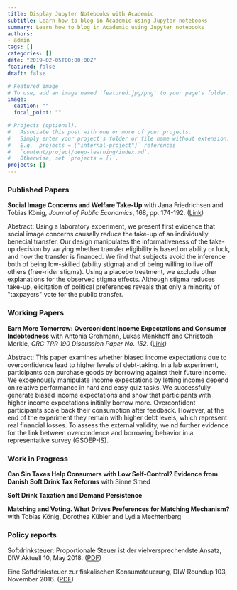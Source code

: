 ```yaml
---
title: Display Jupyter Notebooks with Academic
subtitle: Learn how to blog in Academic using Jupyter notebooks
summary: Learn how to blog in Academic using Jupyter notebooks
authors:
- admin
tags: []
categories: []
date: "2019-02-05T00:00:00Z"
featured: false
draft: false

# Featured image
# To use, add an image named `featured.jpg/png` to your page's folder. 
image:
  caption: ""
  focal_point: ""

# Projects (optional).
#   Associate this post with one or more of your projects.
#   Simply enter your project's folder or file name without extension.
#   E.g. `projects = ["internal-project"]` references 
#   `content/project/deep-learning/index.md`.
#   Otherwise, set `projects = []`.
projects: []
---
```


<h3><strong>Published Papers</strong></h3>
<strong>Social Image Concerns and Welfare Take-Up</strong>
with Jana Friedrichsen and Tobias König, <em>Journal of Public Economics</em>, 168, pp. 174-192. (<a href="https://www.sciencedirect.com/science/article/abs/pii/S0047272718302068" target="_blank">Link</a>)


Abstract: 
Using a laboratory experiment, we present first evidence that social image concerns causally reduce the take-up of an individually benecial transfer. Our design manipulates the informativeness of the take-up decision by varying whether transfer eligibility is based on ability or luck, and how the transfer is financed. We find that subjects avoid the inference both of being low-skilled (ability stigma) and of being willing to live off others (free-rider stigma). Using a placebo treatment, we exclude other explanations for the observed stigma effects. Although stigma reduces take-up, elicitation of political preferences reveals that only a minority of "taxpayers" vote for the public transfer.

<h3><strong>Working Papers</strong></h3>
<strong>Earn More Tomorrow: Overconident Income Expectations and Consumer Indebtedness</strong>
with Antonia Grohmann, Lukas Menkhoff and Christoph Merkle, <em>CRC TRR 190 Discussion Paper No. 152</em>. (<a href="https://rationality-and-competition.de/wp-content/uploads/discussion_paper/152.pdf" target="_blank">Link</a>)

Abstract:
This paper examines whether biased income expectations due to overconfidence lead to higher levels of debt-taking. In a lab experiment, participants can purchase goods by borrowing against their future income. We exogenously manipulate income expectations by letting income depend on relative performance in hard and easy quiz tasks. We successfully generate biased income expectations and show that participants with higher income expectations initially borrow more. Overconfident participants scale back their consumption after feedback. However, at the end of the experiment they remain with higher debt levels, which represent real financial losses. To assess the external validity, we nd further evidence for the link between overcondence and borrowing behavior in a representative survey (GSOEP-IS).

<h3><strong>Work in Progress</strong></h3>
<strong>Can Sin Taxes Help Consumers with Low Self-Control? Evidence from Danish Soft Drink Tax Reforms</strong>
with Sinne Smed

<strong>Soft Drink Taxation and Demand Persistence</strong>

<strong>Matching and Voting. What Drives Preferences for Matching Mechanism?</strong>
with Tobias König, Dorothea Kübler and Lydia Mechtenberg



<h3><strong>Policy reports</strong></h3>

Softdrinksteuer: Proportionale Steuer ist der vielversprechendste Ansatz, DIW Aktuell 10, May 2018. (<a href="https://www.diw.de/documents/publikationen/73/diw_01.c.583812.de/diw_aktuell_10.pdf" target="_blank">PDF</a>)

Eine Softdrinksteuer zur fiskalischen Konsumsteuerung, DIW Roundup 103, November 2016. (<a href="https://www.diw.de/documents/publikationen/73/diw_01.c.546337.de/diw_roundup_103_de.pdf" target="_blank">PDF</a>)
